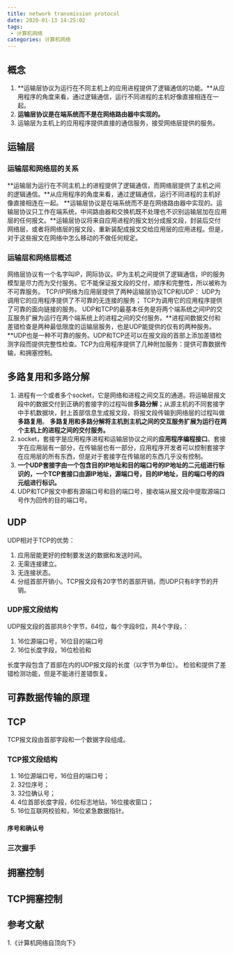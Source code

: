 ```yaml
---
title: network transmission protocol
date: 2020-01-13 14:25:02
tags:
 - 计算机网络
categories: 计算机网络
---
```


## 概念
1. **运输层协议为运行在不同主机上的应用进程提供了逻辑通信的功能。**从应用程序的角度来看，通过逻辑通信，运行不同进程的主机好像直接相连在一起。
2. **运输层协议是在端系统而不是在网络路由器中实现的。**
3. 运输层为主机上的应用程序提供直接的通信服务，接受网络层提供的服务。

## 运输层
### 运输层和网络层的关系
**运输层为运行在不同主机上的进程提供了逻辑通信，而网络层提供了主机之间的逻辑通信。**从应用程序的角度来看，通过逻辑通信，运行不同进程的主机好像直接相连在一起。
**运输层协议是在端系统而不是在网络路由器中实现的。运输层协议只工作在端系统，中间路由器和交换机既不处理也不识别运输层加在应用层的任何报文。**运输层协议将来自应用进程的报文划分成报文段，封装后交付网络层，或者将网络层的报文段，重新装配成报文交给应用层的应用进程。但是，对于这些报文在网络中怎么移动的不做任何规定。

### 运输层和网络层概述
网络层协议有一个名字叫IP，网际协议。IP为主机之间提供了逻辑通信，IP的服务模型是尽力而为交付服务。它不能保证报文段的交付，顺序和完整性，所以被称为不可靠服务。
TCP/IP网络为应用层提供了两种运输层协议TCP和UDP：
UDP为调用它的应用程序提供了不可靠的无连接的服务；
TCP为调用它的应用程序提供了可靠的面向链接的服务。
UDP和TCP的最基本任务是将两个端系统之间IP的交互服务扩展为运行在两个端系统上的进程之间的交付服务。**进程间数据交付和差错检查是两种最低限度的运输层服务，也是UDP能提供的仅有的两种服务。**UDP也是一种不可靠的服务。UDP和TCP还可以在报文段的首部上添加差错检测字段而提供完整性检查。TCP为应用程序提供了几种附加服务：提供可靠数据传输，和拥塞控制。

## 多路复用和多路分解
1. 进程有一个或者多个socket，它是网络和进程之间交互的通道。将运输层报文段中的数据交付到正确的套接字的过程叫做**多路分解**；从源主机的不同套接字中手机数据块，封上首部信息生成报文段，将报文段传输到网络层的过程叫做**多路复用**。
**多路复用和多路分解将主机到主机之间的交互服务扩展为运行在两个主机上的进程之间的交付服务。**
2. socket，套接字是应用程序进程和运输层协议之间的**应用程序编程接口**。套接字在应用层有一部分，在传输层也有一部分，应用程序开发者可以控制套接字在应用层的所有东西，但是对于套接字在传输层的东西几乎没有控制。
3. **一个UDP套接字由一个包含目的IP地址和目的端口号的IP地址的二元组进行标识的，一个TCP套接口由源IP地址，源端口号，目的IP地址，目的端口号的四元组进行标识。**
4. UDP和TCP报文中都有源端口号和目的端口号，接收端从报文段中提取源端口号作为回传的目的端口号。


## UDP
UDP相对于TCP的优势：
1. 应用层能更好的控制要发送的数据和发送时间。
2. 无需连接建立。
3. 无连接状态。
4. 分组首部开销小。TCP报文段有20字节的首部开销，而UDP只有8字节的开销。

### UDP报文段结构
UDP报文段的首部共8个字节，64位，每个字段8位，共4个字段，：
1. 16位源端口号，16位目的端口号
2. 16位长度字段，16位检验和

长度字段包含了首部在内的UDP报文段的长度（以字节为单位）。
检验和提供了差错检测功能，但是不能进行差错恢复。

## 可靠数据传输的原理

## TCP
TCP报文段由首部字段和一个数据字段组成。

### TCP报文段结构
1. 16位源端口号，16位目的端口号；
2. 32位序号；
3. 32位确认号；
4. 4位首部长度字段，6位标志地钻，16位接收窗口；
5. 16位互联网校验和，16位紧急数据指针。

#### 序号和确认号

#### 

### 三次握手

## 拥塞控制

## TCP拥塞控制

## 参考文献
1.《计算机网络自顶向下》
